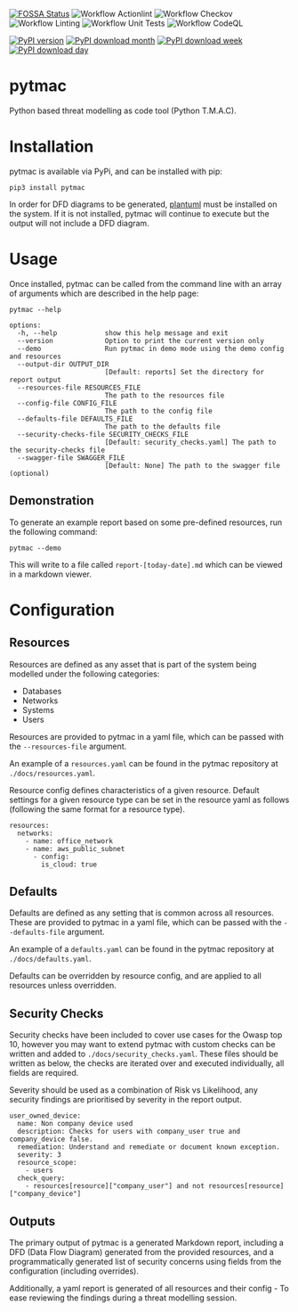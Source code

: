 [![FOSSA Status](https://app.fossa.com/api/projects/custom%2B37707%2Fgit%40github.com%3Atjtharrison%2Ftmac.git.svg?type=shield)](https://app.fossa.com/projects/custom%2B37707%2Fgit%40github.com%3Atjtharrison%2Ftmac.git?ref=badge_shield)
![Workflow Actionlint](https://github.com/tjtharrison/pytmac/actions/workflows/pr-actionlint.yaml/badge.svg)
![Workflow Checkov](https://github.com/tjtharrison/pytmac/actions/workflows/pr-checkov.yaml/badge.svg)
![Workflow Linting](https://github.com/tjtharrison/pytmac/actions/workflows/pr-linting.yaml/badge.svg)
![Workflow Unit Tests](https://github.com/tjtharrison/pytmac/actions/workflows/pr-tests.yaml/badge.svg)
![Workflow CodeQL](https://github.com/tjtharrison/pytmac/actions/workflows/pr-codeql.yaml/badge.svg)

[![PyPI version](https://badge.fury.io/py/pytmac.svg)](https://badge.fury.io/py/pytmac)
[![PyPI download month](https://img.shields.io/pypi/dm/pytmac.svg)](https://pypi.python.org/pypi/pytmac/)
[![PyPI download week](https://img.shields.io/pypi/dw/pytmac.svg)](https://pypi.python.org/pypi/pytmac/)
[![PyPI download day](https://img.shields.io/pypi/dd/pytmac.svg)](https://pypi.python.org/pypi/pytmac/)

# pytmac

Python based threat modelling as code tool (Python T.M.A.C).

# Installation

pytmac is available via PyPi, and can be installed with pip:

```
pip3 install pytmac
```

In order for DFD diagrams to be generated, [plantuml](https://plantuml.com/) must be installed on the system. If it is not installed, pytmac will continue to execute but the output will not include a DFD diagram.

# Usage

Once installed, pytmac can be called from the command line with an array of arguments which are described in the help page:

```
pytmac --help

options:
  -h, --help            show this help message and exit
  --version             Option to print the current version only
  --demo                Run pytmac in demo mode using the demo config and resources
  --output-dir OUTPUT_DIR
                        [Default: reports] Set the directory for report output
  --resources-file RESOURCES_FILE
                        The path to the resources file
  --config-file CONFIG_FILE
                        The path to the config file
  --defaults-file DEFAULTS_FILE
                        The path to the defaults file
  --security-checks-file SECURITY_CHECKS_FILE
                        [Default: security_checks.yaml] The path to the security-checks file
  --swagger-file SWAGGER_FILE
                        [Default: None] The path to the swagger file (optional)
```

## Demonstration

To generate an example report based on some pre-defined resources, run the following command:

```
pytmac --demo
```

This will write to a file called `report-[today-date].md` which can be viewed in a markdown viewer.

# Configuration

## Resources

Resources are defined as any asset that is part of the system being modelled under the following categories:

- Databases
- Networks
- Systems
- Users

Resources are provided to pytmac in a yaml file, which can be passed with the `--resources-file` argument. 

An example of a `resources.yaml` can be found in the pytmac repository at `./docs/resources.yaml`.

Resource config defines characteristics of a given resource. Default settings for a given resource type can be set in 
the resource yaml as follows (following the same format for a resource type).

```
resources:
  networks:
    - name: office_network
    - name: aws_public_subnet
      - config:
        is_cloud: true
```

## Defaults

Defaults are defined as any setting that is common across all resources. These are provided to pytmac in a yaml file, which can be passed with the `--defaults-file` argument.

An example of a `defaults.yaml` can be found in the pytmac repository at `./docs/defaults.yaml`.

Defaults can be overridden by resource config, and are applied to all resources unless overridden.

## Security Checks

Security checks have been included to cover use cases for the Owasp top 10, however you may want to extend pytmac with custom checks can be written and added to `./docs/security_checks.yaml`. These files should be written as below, the 
checks are iterated over and executed individually, all fields are required.

Severity should be used as a combination of Risk vs Likelihood, any security findings are prioritised by severity in the report output. 

```
user_owned_device:
  name: Non company device used
  description: Checks for users with company_user true and company_device false.
  remediation: Understand and remediate or document known exception.
  severity: 3
  resource_scope:
    - users
  check_query:
    - resources[resource]["company_user"] and not resources[resource]["company_device"]
```

## Outputs

The primary output of pytmac is a generated Markdown report, including a DFD (Data Flow Diagram) generated from the 
provided resources, and a programmatically generated list of security concerns using fields from the configuration
(including overrides).

Additionally, a yaml report is generated of all resources and their config - To ease reviewing the findings during a 
threat modelling session.
